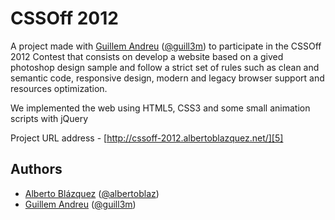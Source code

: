 # CSSOff 2012

A project made with [Guillem Andreu][1] ([@guill3m][2]) to participate in the CSSOff 2012 Contest that consists on develop a website based on a gived photoshop design sample and follow a strict set of rules such as clean and semantic code, responsive design, modern and legacy browser support and resources optimization.

We implemented the web using HTML5, CSS3 and some small animation scripts with jQuery 

Project URL address -  [http://cssoff-2012.albertoblazquez.net/][5]


## Authors

- [Alberto Blázquez][3] ([@albertoblaz][4])
- [Guillem Andreu][1] ([@guill3m][2])


[1]: http://guillemandreu.com
[2]: https://twitter.com/guill3m
[3]: http://albertoblazquez.net
[4]: https://twitter.com/albertoblaz
[5]: http://cssoff-2012.albertoblazquez.net/
